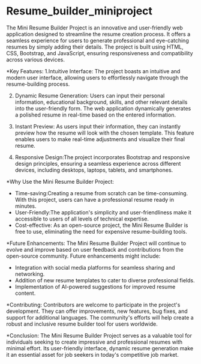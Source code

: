 # Resume_builder_miniproject

The Mini Resume Builder Project is an innovative and user-friendly web application designed to streamline the resume creation process. It offers a seamless experience for users to generate professional and eye-catching resumes by simply adding their details. The project is built using HTML, CSS, Bootstrap, and JavaScript, ensuring responsiveness and compatibility across various devices.

*Key Features:
1.Intuitive Interface: The project boasts an intuitive and modern user interface, allowing users to effortlessly navigate through the resume-building process.

2. Dynamic Resume Generation: Users can input their personal information, educational background, skills, and other relevant details into the user-friendly form. The web application dynamically generates a polished resume in real-time based on the entered information.

3. Instant Preview: As users input their information, they can instantly preview how the resume will look with the chosen template. This feature enables users to make real-time adjustments and visualize their final resume.

4. Responsive Design:The project incorporates Bootstrap and responsive design principles, ensuring a seamless experience across different devices, including desktops, laptops, tablets, and smartphones.

*Why Use the Mini Resume Builder Project:
- Time-saving:Creating a resume from scratch can be time-consuming. With this project, users can have a professional resume ready in minutes.
- User-Friendly:The application's simplicity and user-friendliness make it accessible to users of all levels of technical expertise.
- Cost-effective: As an open-source project, the Mini Resume Builder is free to use, eliminating the need for expensive resume-building tools.

*Future Enhancements:
The Mini Resume Builder Project will continue to evolve and improve based on user feedback and contributions from the open-source community. Future enhancements might include:
- Integration with social media platforms for seamless sharing and networking.
- Addition of new resume templates to cater to diverse professional fields.
- Implementation of AI-powered suggestions for improved resume content.

*Contributing:
Contributors are welcome to participate in the project's development. They can offer improvements, new features, bug fixes, and support for additional languages. The community's efforts will help create a robust and inclusive resume builder tool for users worldwide.

*Conclusion:
The Mini Resume Builder Project serves as a valuable tool for individuals seeking to create impressive and professional resumes with minimal effort. Its user-friendly interface, dynamic resume generation  make it an essential asset for job seekers in today's competitive job market.
